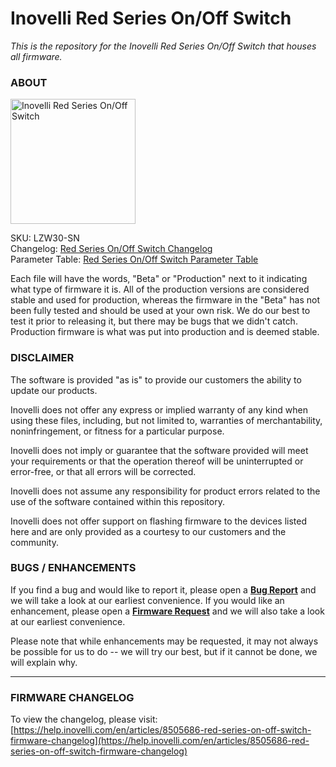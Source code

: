 # <b>Inovelli Red Series On/Off Switch</b>
*This is the repository for the Inovelli Red Series On/Off Switch that houses all firmware.*

### ABOUT

<img
     src = 'https://community.inovelli.com/uploads/default/original/2X/6/6c8bd4b16328b7ac7f4a1c7acc490c3e4efc1dc8.png'
     alt = 'Inovelli Red Series On/Off Switch'
     width = 200
/>

SKU: LZW30-SN
<br>
Changelog: [Red Series On/Off Switch Changelog](https://help.inovelli.com/en/articles/8505686-red-series-on-off-switch-firmware-changelog)
<br>
Parameter Table: [Red Series On/Off Switch Parameter Table](https://help.inovelli.com/en/articles/8217371-red-series-on-off-switch-parameters)

Each file will have the words, "Beta" or "Production" next to it indicating what type of firmware it is. All of the production versions are considered stable and used for production, whereas the firmware in the "Beta" has not been fully tested and should be used at your own risk. We do our best to test it prior to releasing it, but there may be bugs that we didn't catch. Production firmware is what was put into production and is deemed stable.

### DISCLAIMER
The software is provided "as is" to provide our customers the ability to update our products.

Inovelli does not offer any express or implied warranty of any kind when using these files, including, but not limited to, warranties of merchantability, noninfringement, or fitness for a particular purpose. 

Inovelli does not imply or guarantee that the software provided will meet your requirements or that the operation thereof will be uninterrupted or error-free, or that all errors will be corrected.

Inovelli does not assume any responsibility for product errors related to the use of the software contained within this repository.

Inovelli does not offer support on flashing firmware to the devices listed here and are only provided as a courtesy to our customers and the community.

### BUGS / ENHANCEMENTS
If you find a bug and would like to report it, please open a **[Bug Report]** and we will take a look at our earliest convenience. If you would like an enhancement, please open a **[Firmware Request]** and we will also take a look at our earliest convenience. 

Please note that while enhancements may be requested, it may not always be possible for us to do -- we will try our best, but if it cannot be done, we will explain why.

***

### FIRMWARE CHANGELOG
To view the changelog, please visit: [https://help.inovelli.com/en/articles/8505686-red-series-on-off-switch-firmware-changelog](https://help.inovelli.com/en/articles/8505686-red-series-on-off-switch-firmware-changelog)

<!----------------------------------------------------------------------------->

[Bug Report]: https://github.com/InovelliUSA/Firmware/issues/new?assignees=&labels=&template=firmware_bug_report.yml&title=%5BBug+Report%5D%3A+PRODUCT+-+FW+VERSION+-+HUB
[Firmware Request]: https://github.com/InovelliUSA/Firmware/issues/new?assignees=&labels=&template=firmware_request.yml&title=%5BFirmware+Request%5D%3A+PRODUCT+-+SUMMARY
